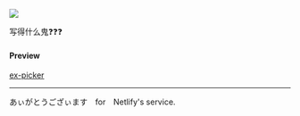 ![](https://img.shields.io/badge/ex--picker-build-orange.svg)

写得什么鬼❓❓❓


#### Preview

[ex-picker](https://ex-picker.netlify.com/)


---


あぃがとうござぃます　for　Netlify's service.

